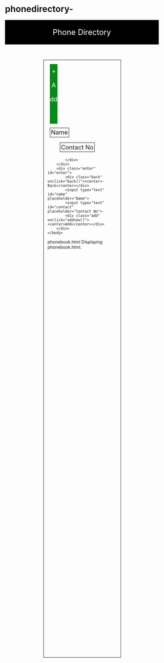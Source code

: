 # phonedirectory-
<html>
    <head>
        <style>
            body
            {
                margin: 0%;
            }
            .header
            {
                width: 100%;
                height: 80px;
                color: white;
                line-height: 80px;
                background-color: black;
                font-size: 25px;
            }
            .container, .enter
            {
                width: 50%;
                height: 50%;
                margin-top: 10%;
                margin-left: 25%;
                border: 1px solid black;
            }
            .enter
            {
                display: none;
            }
            .add, .back
            {
                width: 10%;
                height: 10%;
                margin-left: 8%;
                margin-top: 5%;
                color: white;
                font-size: 20px;
                line-height: 230%;
                position: sticky;
                top: 5%;
                cursor: pointer;
                background-color: #068b18;
            }
            .title
            {
                margin-left: 8%;
                margin-top: 5%;
                margin-bottom: 2%;
                font-size: 20px;
                display: inline-block;
                border: 1px solid black;
                padding: 1%;
            }
            #cono
            {
                margin-left: 21%;
            }
            #name, #contact
            {
                margin-left: 8%;
                margin-top: 5%;
                width: 50%;
                height: 10%;
                padding: 1%;
                font-size: 15px;
            }
            .title:hover
            {
                background-color: black;
                color: white;
            }
            .box
            {
                width: 80%;
                height: 10%;
                margin-top: 1%;
                margin-left: 5%;
            }
            .smalls, .small
            {
                display: inline-block;
                font-size: 20px;
                width: 40%;
                height: 90%;
                line-height: 200%;
                text-transform: uppercase;
                vertical-align: top;
            }
            .small
            {
                width: 30%;
                margin-left: 7%;
            }
            .remove
            {
                display: inline-block;
                width: 11%;
                height: 95%;
                margin-left: 5%;
                margin-top: 1%;
                font-size: 18px;
                background-color: crimson;
                color: white;
                line-height: 150%;
            }
            .new
            {
                width: 80%;
                height: 55%;
                margin-left: 5%;
                overflow-y: scroll;
            }
        </style>
        <script>
            var count = -1;
            var obj = [];
            function add()
            {
                document.getElementById("container").style.display = "none";
                document.getElementById("enter").style.display = "inline-block";
            }
            function back()
            {
                document.getElementById("container").style.display = "inline-block";
                document.getElementById("enter").style.display = "none";   
            }
            function addnew()
            {
               document.getElementById("container").style.display = "inline-block";
               document.getElementById("enter").style.display = "none";
               var a = document.getElementById("name").value;
               var b = document.getElementById("contact").value;
               var z = document.createElement("div");
               z.setAttribute("class", "box");
               z.setAttribute("id", "a"+count);
               var w = document.createElement("div");
               w.setAttribute("class", "smalls");
               w.innerHTML = a;
               z.appendChild(w);
               var v = document.createElement("div");
               v.setAttribute("class", "small");
               v.innerHTML = b;
               z.appendChild(v);
               var u = document.createElement("div");
               u.setAttribute("class", "remove");
               u.setAttribute("id", ""+count);
               u.setAttribute("onclick", "erase(this)");
               u.innerHTML = "Remove";
               z.appendChild(u);
               var y = document.getElementById("new");
               y.appendChild(z);
            }
            function erase(e)
            {
                var did = e.id;
                var elem = document.getElementById("a" + did);
                elem.remove();
            }
        </script>
    </head>
    <body>
        <div class="header"><center>Phone Directory</center></div>
        <div class="container" id="container">
            <div class="add" id="add" onclick="add()"><center>+ Add</center></div>
            <div id="tono" class="title"><center>Name</center></div>
            <div id="cono" class="title"><center>Contact No</center></div>
            <div id="new" class="new">

            </div>
        </div>
        <div class="enter" id="enter">
            <div class="back" onclick="back()"><center>- Back</center></div>
            <input type="text" id="name" placeholder="Name">
            <input type="text" id="contact" placeholder="Contact No">
            <div class="add" onclick="addnew()"><center>Add</center></div>
        </div>
    </body>
</html>
phonebook.html
Displaying phonebook.html.
